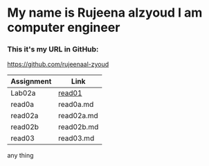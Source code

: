 # My name is Rujeena alzyoud  I am computer engineer

### This it's my URL in GitHub:
https://github.com/rujeenaal-zyoud


| Assignment   |  Link       |
| -----------  | ----------- |
|Lab02a        |  [read01](read01.md)  |
| read0a       |read0a.md    |
| read02a      | read02a.md  |
| read02b      | read02b.md  |
| read03       |   read03.md |

any thing